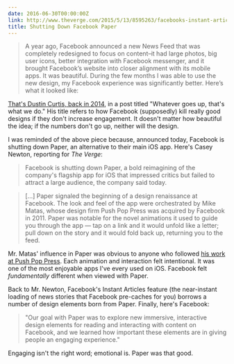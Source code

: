 ```yaml
---
date: 2016-06-30T00:00:00Z
link: http://www.theverge.com/2015/5/13/8595263/facebooks-instant-articles-arrive-to-speed-up-the-news-feed
title: Shutting Down Facebook Paper
---
```


> A year ago, Facebook announced a new News Feed that was completely redesigned to focus on content–it had large photos, big user icons, better integration with Facebook messenger, and it brought Facebook’s website into closer alignment with its mobile apps. It was beautiful. During the few months I was able to use the new design, my Facebook experience was significantly better. Here’s what it looked like:


[That's Dustin Curtis, back in 2014][dc], in a post titled "Whatever goes up, that's what we do." His title refers to how Facebook (supposedly) kill really good designs if they don't increase engagement. It doesn't matter how beautiful the idea; if the numbers don't go up, neither will the design.

I was reminded of the above piece because, announced today, Facebook is shutting down Paper, an alternative to their main iOS app. Here's Casey Newton, reporting for _The Verge_:

> Facebook is shutting down Paper, a bold reimagining of the company's flagship app for iOS that impressed critics but failed to attract a large audience, the company said today.

> [...] Paper signaled the beginning of a design renaissance at Facebook. The look and feel of the app were orchestrated by Mike Matas, whose design firm Push Pop Press was acquired by Facebook in 2011. Paper was notable for the novel animations it used to guide you through the app — tap on a link and it would unfold like a letter; pull down on the story and it would fold back up, returning you to the feed.

Mr. Matas' influence in Paper was obvious to anyone who followed [his work at Push Pop Press][matas]. Each animation and interaction felt intentional. It was one of the most enjoyable apps I've every used on iOS. Facebook felt _fundamentally_ different when viewed with Paper.

Back to Mr. Newton, Facebook's Instant Articles feature (the near-instant loading of news stories that Facebook pre-caches for you) borrows a number of design elements born from Paper. Finally, here's Facebook:

> "Our goal with Paper was to explore new immersive, interactive design elements for reading and interacting with content on Facebook, and we learned how important these elements are in giving people an engaging experience."

Engaging isn't the right word; emotional is. Paper was that good. 

[dc]: https://dcurt.is/facebooks-predicament
[matas]: https://www.ted.com/talks/mike_matas?language=en

